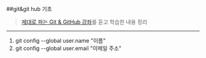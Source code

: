 ##git&git hub 기초
> [제대로 파는 Git & GitHub 강좌](https://www.youtube.com/watch?v=1I3hMwQU6GU&t=1443s)를 듣고 학습한 내용 정리
***
1. git config --global user.name "이름"
2. git config --global user.email "이메일 주소"

